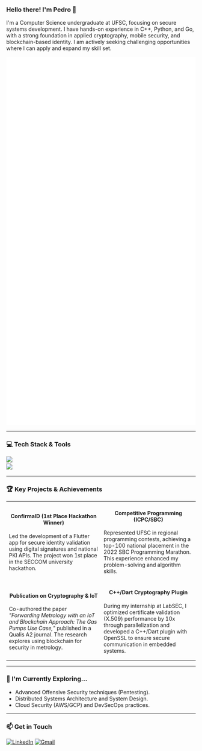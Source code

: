 ### Hello there! I'm Pedro 👋

<p align="left">
  I'm a Computer Science undergraduate at UFSC, focusing on secure systems development. I have hands-on experience in C++, Python, and Go, with a strong foundation in applied cryptography, mobile security, and blockchain-based identity. I am actively seeking challenging opportunities where I can apply and expand my skill set.
</p>

<!-- The Metrics image will be automatically generated and updated here -->
![Metrics](https://github.com/Soul-Legend/Soul-Legend/blob/main/metrics.svg)

---

### 💻 Tech Stack & Tools

<p align="left">
  <!-- Language Icons -->
  <a href="https://skillicons.dev">
    <img src="https://skillicons.dev/icons?i=python,go,cpp,c,dart,flutter,js,react,java,kotlin,postgresql" />
  </a>
  <br>
  <!-- Tool Icons -->
  <a href="https://skillicons.dev">
    <img src="https://skillicons.dev/icons?i=git,docker,linux,bash,postman" />
  </a>
</p>

---

### 🏆 Key Projects & Achievements

<table>
  <tr>
    <td width="50%">
      <h4 align="center">ConfirmaID (1st Place Hackathon Winner)</h4>
      <p>Led the development of a Flutter app for secure identity validation using digital signatures and national PKI APIs. The project won 1st place in the SECCOM university hackathon.</p>
      <p align="center">
        <!-- Add a link to the repository here if it's public -->
        <!-- <a href="YOUR_REPOSITORY_LINK">View Project</a> -->
      </p>
    </td>
    <td width="50%">
      <h4 align="center">Competitive Programming (ICPC/SBC)</h4>
      <p>Represented UFSC in regional programming contests, achieving a top-100 national placement in the 2022 SBC Programming Marathon. This experience enhanced my problem-solving and algorithm skills.</p>
    </td>
  </tr>
  <tr>
    <td width="50%">
      <h4 align="center">Publication on Cryptography & IoT</h4>
      <p>Co-authored the paper <em>"Forwarding Metrology with an IoT and Blockchain Approach: The Gas Pumps Use Case,"</em> published in a Qualis A2 journal. The research explores using blockchain for security in metrology.</p>
      <p align="center">
        <!-- Add the link to the publication here -->
        <!-- <a href="PUBLICATION_LINK">Read Paper</a> -->
      </p>
    </td>
    <td width="50%">
      <h4 align="center">C++/Dart Cryptography Plugin</h4>
      <p>During my internship at LabSEC, I optimized certificate validation (X.509) performance by 10x through parallelization and developed a C++/Dart plugin with OpenSSL to ensure secure communication in embedded systems.</p>
    </td>
  </tr>
</table>

---

### 🌱 I'm Currently Exploring...

-   Advanced Offensive Security techniques (Pentesting).
-   Distributed Systems Architecture and System Design.
-   Cloud Security (AWS/GCP) and DevSecOps practices.

---

### 📫 Get in Touch

<p align="left">
<a href="https://www.linkedin.com/in/pedro-henrique-taglialenha-058491211/" target="_blank"><img src="https://img.shields.io/badge/LinkedIn-0077B5?style=for-the-badge&logo=linkedin&logoColor=white" alt="LinkedIn"></a>
<a href="mailto:phtaglialenha@gmail.com"><img src="https://img.shields.io/badge/Gmail-D14836?style=for-the-badge&logo=gmail&logoColor=white" alt="Gmail"></a>
</p>

